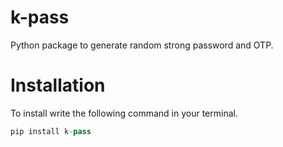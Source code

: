 # k-pass
Python package to generate random strong password and OTP.

# Installation
To install write the following command in your terminal.
```py
pip install k-pass
```
